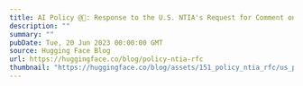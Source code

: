 ```yaml
---
title: AI Policy @🤗: Response to the U.S. NTIA's Request for Comment on AI Accountability
description: ""
summary: ""
pubDate: Tue, 20 Jun 2023 00:00:00 GMT
source: Hugging Face Blog
url: https://huggingface.co/blog/policy-ntia-rfc
thumbnail: "https://huggingface.co/blog/assets/151_policy_ntia_rfc/us_policy_thumbnail.png"
---
```



